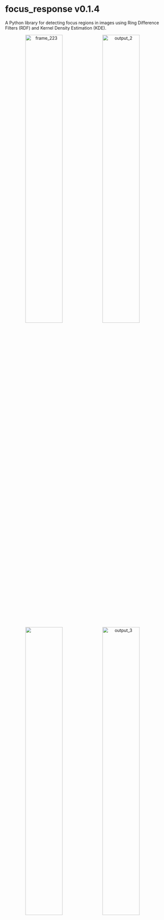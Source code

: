 # focus_response v0.1.4

A Python library for detecting focus regions in images using Ring Difference Filters (RDF) and Kernel Density Estimation (KDE).

<p align="center">
  <img src="https://github.com/user-attachments/assets/24a221e8-0771-4e69-b48d-2129dcb4d337" alt="frame_223" width="49%">
  <img width="49%" alt="output_2" src="https://github.com/user-attachments/assets/838337d6-6c24-4e88-97c8-88658fd73bff" />
</p>
<p align="center">
  <img src="https://github.com/user-attachments/assets/5937f609-c5fe-4aad-807e-d6e50727dfa2" width="49%">
  <img width="49%" alt="output_3" src="https://github.com/user-attachments/assets/aff84eae-30a8-465a-a4a4-4e6fd7a55331" />
</p>

Above outputs were generated using: 
```python
detect_focus_regions(image_path, normalize="mad",top_percent=30, bandwidth_px =100)
```

## Installation

```bash
pip install focus_response
```

## Usage

### Single Image Processing

Process a single image to detect focus regions:

```python
from focus_response import detect_focus_regions

# Basic usage - detect focus regions in an image
results = detect_focus_regions(
    image_path="path/to/image.jpg",
    radii=[(1, 3)],              # Single scale: inner radius=1, outer radius=3
    top_percent=25.0,             # Use top 25% of focus pixels for KDE
    bandwidth_px=10.0,            # KDE smoothing bandwidth in pixels
    power=2,                      # Squared differences (2) or absolute (1)
    normalize="p99",              # Normalization: 'none', 'p99', or 'mad'
    include_strength=False,       # Weight KDE by focus intensity
    show_visualizations=True,     # Display visualization plots
    border_mode='reflect'         # Border handling: 'reflect', 'replicate', 'constant'
)

# Access results
fused_map = results['fused']              # RDF focus map (same size as input)
density_map = results['density']          # KDE density map (0-1 normalized)
threshold = results['threshold']          # Focus threshold value
individual_maps = results['individual_maps']  # List of RDF maps per scale
fuse_time = results['fuse_time']          # RDF computation time (seconds)
kde_time = results['kde_time']            # KDE computation time (seconds)
total_time = results['total_time']        # Total processing time (seconds)
```

**Output Format (Single Image):**
- `fused`: `np.ndarray` of shape `(H, W)` with dtype `float32` - Combined RDF focus map
- `density`: `np.ndarray` of shape `(H, W)` with dtype `float32` - KDE density map normalized to [0, 1]
- `threshold`: `float` - The focus value threshold used for selecting top pixels
- `individual_maps`: `list[np.ndarray]` - Individual RDF maps for each scale
- `fuse_time`: `float` - Time spent computing RDF (seconds)
- `kde_time`: `float` - Time spent computing KDE (seconds)
- `total_time`: `float` - Total processing time (seconds)

### Batch Processing

Process multiple images efficiently with parallel processing:

```python
from focus_response import batch_process_images, get_image_files, save_results

# Get all images from a folder
image_paths = get_image_files(
    folder_path="path/to/images",
    extensions=('.jpg', '.jpeg', '.png', '.bmp', '.tiff', '.tif'),
    recursive=False  # Set True to search subdirectories
)

print(f"Found {len(image_paths)} images")

# Batch process all images
results = batch_process_images(
    image_paths=image_paths,
    radii=[(1, 3), (2, 5), (3, 7)],  # Multi-scale processing
    top_percent=25.0,
    bandwidth_px=10.0,
    power=2,
    normalize="p99",
    include_strength=False,
    max_workers=None,                 # Auto-detect CPU count
    use_processes=True,               # Use processes (default) or threads (False)
    progress_callback=None,           # Optional: callback(completed, total, path)
    batch_size=None,                  # Process all at once (None) or in batches
    output_folder=None,               # Set to save results incrementally (returns empty dict)
    save_arrays=True,                 # Save .npy arrays (when output_folder is set)
    save_visualizations=False,        # Save .png visualizations (when output_folder is set)
    border_mode='reflect'             # Border handling: 'reflect', 'replicate', 'constant'
)

# Save results manually (if output_folder not specified above)
save_results(
    results=results,
    output_folder="output",
    save_arrays=True,                 # Save raw .npy arrays
    save_visualizations=True,         # Save .png visualizations
    clear_results=False               # Clear results dict after saving to free memory
)

print(f"Processed {len(results)} images successfully!")
```

**Output Format (Batch Processing):**

The `batch_process_images` function returns a dictionary mapping image paths to their processing results.

**Note:** When `output_folder` is specified, results are saved to disk incrementally and the function returns an **empty dictionary** to conserve memory. Results are automatically saved after processing each batch.
```python
{
    'path/to/image1.jpg': {
        'fused': np.ndarray,              # Shape (H, W), dtype float32
        'density': np.ndarray,            # Shape (H, W), dtype float32, range [0, 1]
        'threshold': float,               # Focus threshold value
        'individual_maps': list[np.ndarray],  # Per-scale RDF maps
        'fuse_time': float,               # RDF time in seconds
        'kde_time': float,                # KDE time in seconds
        'total_time': float               # Total time in seconds
    },
    'path/to/image2.jpg': { ... },
    ...
}
```

**Saved Output Structure (when using `save_results` or `output_folder`):**
```
output/
├── filter_arrays/          # Raw RDF fused maps (.npy files)
│   ├── image1_filter.npy   # np.ndarray, shape (H, W), dtype float32
│   └── image2_filter.npy
├── kde_arrays/             # Raw KDE density maps (.npy files)
│   ├── image1_kde.npy      # np.ndarray, shape (H, W), dtype float32, range [0, 1]
│   └── image2_kde.npy
├── filter_vis/             # RDF visualizations (optional .png files)
│   ├── image1_filter.png   # Grayscale visualization (0-255)
│   └── image2_filter.png
└── kde_vis/                # KDE visualizations (optional .png files)
    ├── image1_kde.png      # Colored heatmap using COLORMAP_JET
    └── image2_kde.png
```

### Advanced: Using Individual Components

You can also use the individual processing components:

```python
import cv2
from focus_response import fuse_rdf_sum, kde_on_fused, visualize_kde_density

# Load image
img = cv2.imread("path/to/image.jpg", cv2.IMREAD_GRAYSCALE)

# Step 1: Compute RDF focus map
fused, maps = fuse_rdf_sum(
    img=img,
    radii=[(1, 3), (2, 5)],
    power=2,
    use_numba=False,
    normalize="p99",
    parallel=True,
    downsample=None,                  # Optional: downsample factor (e.g., 2 or 4) for large images
    border_mode='reflect'             # Border handling: 'reflect', 'replicate', 'constant'
)

# Step 2: Apply KDE to get density map
density, threshold = kde_on_fused(
    fused=fused,
    top_percent=25.0,
    bandwidth_px=10.0,
    include_strength=False,
    clip_percentile=99.5,
    normalize=True
)

# Step 3: Visualize results
visualize_kde_density(img, fused, density, show_on="image")  # Overlay on original
visualize_kde_density(img, fused, density, show_on="focus")  # Overlay on focus map
```

## Development

```bash
# Install in development mode
pip install -e ".[dev]"

# Run tests
pytest

# Format code
black .

# Lint
flake8
```

## References
1. Surh, J., Jeon, H. G., Park, Y., Im, S., Ha, H., & So Kweon, I. (2017). Noise robust depth from focus using a ring difference filter. In Proceedings of the IEEE conference on computer vision and pattern recognition (pp. 6328-6337).

## License

MIT License - see LICENSE file for details.
